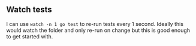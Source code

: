 ## Watch tests

I can use `watch -n 1 go test` to re-run tests every 1 second. Ideally this
would watch the folder and only re-run on change but this is good enough to get
started with.
